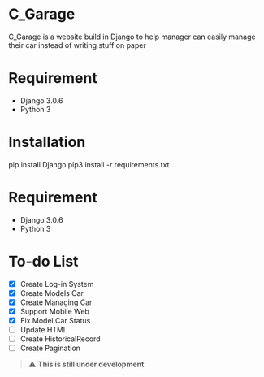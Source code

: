 # C_Garage
C_Garage is a website build in Django to help manager can easily manage their car instead of writing stuff on paper

# Requirement
 - Django 3.0.6
 - Python 3

# Installation
pip install Django
pip3 install -r requirements.txt


# Requirement
 - Django 3.0.6
 - Python 3


# To-do List
- [x] Create Log-in System
- [x] Create Models Car
- [x] Create Managing Car
- [x] Support Mobile Web
- [x] Fix Model Car Status
- [ ] Update HTMl
- [ ] Create HistoricalRecord
- [ ] Create Pagination

> :warning: **This is still under development**
